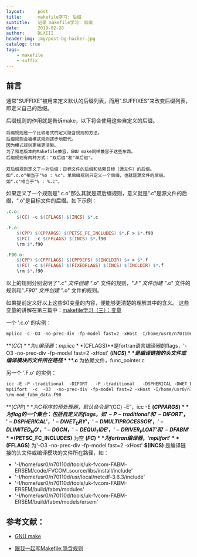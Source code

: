 ```yaml
---
layout:     post
title:      makefile学习: 后缀
subtitle:   记录 makefile学习: 后缀
date:       2019-02-28
author:     DLXIII
header-img: img/post-bg-hacker.jpg
catalog: true
tags:
    - makefile
    - suffix
---
```



## 前言

通常"SUFFIXE"被用来定义默认的后缀列表，而用".SUFFIXES"来改变后缀列表，即定义自己的后缀。

后缀规则的作用就是告诉make，以下将会使用这些自定义的后缀。

<!--more-->

    后缀规则是一个比较老式的定义隐含规则的方法。
    后缀规则会被模式规则逐步地取代。
    因为模式规则更强更清晰。
    为了和老版本的Makefile兼容，GNU make同样兼容于这些东西。
    后缀规则有两种方式："双后缀"和"单后缀"。
        
    双后缀规则定义了一对后缀：目标文件的后缀和依赖目标（源文件）的后缀。
    如".c.o"相当于"%o : %c"。单后缀规则只定义一个后缀，也就是源文件的后缀。
    如".c"相当于"% : %.c"。

如果定义了一个规则是".c.o"那么其就是双后缀规则，意义就是".c"是源文件的后缀，".o"是目标文件的后缀。如下示例：

~~~makefile
.c.o:
	$(CC) -c $(CFLAGS) $(INCS) $*.c

.F.o:
	$(CPP) $(CPPARGS) $(PETSC_FC_INCLUDES) $*.F > $*.f90
	$(FC)  -c $(FFLAGS) $(INCS) $*.f90
	\rm $*.f90

.F90.o:
	$(CPP) $(CPPFLAGS) $(CPPDEFS) $(INCLDIR) $< > $*.f  
	$(FC) -c $(FFLAGS) $(FIXEDFLAGS) $(INCS) $(INCLDIR) $*.f  
	\rm $*.f90
~~~

以上的规则分别说明了"*.c" 文件创建 "*.o" 文件的规则，"*.F" 文件创建 "*.o" 文件的规则和"*.F90" 文件创建 "*.o" 文件的规则。

如果提前定义好以上这些$()变量的内容，便能够更清楚的理解其中的含义。
这些变量的讲解在第三篇中：[makefile学习（三）：变量][1]

一个 '.c.o' 的实例：

~~~makefile
mpiicc -c -O3 -no-prec-div -fp-model fast=2 -xHost -I/home/usr0/n70110d/tools/uk-fvcom-FABM-ERSEM/code/FVCOM_source/libs/install/include -I/home/usr0/n70110d/usr/local/netcdf-3.6.3/include  -I/home/usr0/n70110d/tools/uk-fvcom-FABM-ERSEM/build/fabm/modules    -I/home/usr0/n70110d/tools/uk-fvcom-FABM-ERSEM/build/fabm/models/ersem     func_pointer.c
~~~

**$(CC)**为c编译器：mpiicc
**$(CFLAGS)**是fortran语言编译器的flags，'-O3 -no-prec-div -fp-model fast=2 -xHost'
**$(INCS)** 是编译链接的头文件或编译模块的文件所在路径
**$*.c** 为依赖文件，func_pointer.c

另一个 '.F.o' 的实例：

~~~makefile
icc -E -P -traditional  -DIFORT   -P -traditional   -DSPHERICAL -DWET_DRY -DMULTIPROCESSOR    -DLIMITED_NO  -DGCN  -DEQUI_TIDE  -DRIVER_FLOAT           -DFABM                               mod_fabm_data.F > mod_fabm_data.f90
mpiifort  -c  -O3  -no-prec-div -fp-model fast=2 -xHost -I/home/usr0/n70110d/tools/uk-fvcom-FABM-ERSEM/code/FVCOM_source/libs/install/include -I/home/usr0/n70110d/usr/local/netcdf-3.6.3/include  -I/home/usr0/n70110d/tools/uk-fvcom-FABM-ERSEM/build/fabm/modules -I/home/usr0/n70110d/tools/uk-fvcom-FABM-ERSEM/build/fabm/models/ersem     mod_fabm_data.f90
\rm mod_fabm_data.f90
~~~

**$(CPP)** 为C程序的预处理器，默认命令是“$(CC) –E”，icc -E
**$(CPPARGS)** 为flag的一个集合：包括自定义的flags，如'-P -traditional'和'-DIFORT'，'-DSPHERICAL'，'-DWET_DRY'，'-DMULTIPROCESSOR'，'-DLIMITED_NO'，'-DGCN，'-DEQUI_TIDE'，'-DRIVER_FLOAT'和'-DFABM'
**$(PETSC_FC_INCLUDES)** 为空
**$(FC)**为fortran编译器，'mpiifort'
**$(FFLAGS)** 为'-O3  -no-prec-div -fp-model fast=2 -xHost'
**$(INCS)** 是编译链接的头文件或编译模块的文件所在路径，如：
- '-I/home/usr0/n70110d/tools/uk-fvcom-FABM-ERSEM/code/FVCOM_source/libs/install/include'
- '-I/home/usr0/n70110d/usr/local/netcdf-3.6.3/include' 
- '-I/home/usr0/n70110d/tools/uk-fvcom-FABM-ERSEM/build/fabm/modules'
- '-I/home/usr0/n70110d/tools/uk-fvcom-FABM-ERSEM/build/fabm/models/ersem'

## 参考文献：

- [GNU make][2]
- [跟我一起写Makefile:隐含规则][3]


  [1]: https://www.dragonbaby-toudai.cn/index.php/archives/636/
  [2]: https://www.gnu.org/software/make/manual/make.html#Suffix-Rules
  [3]: http://wiki.ubuntu.org.cn/%E8%B7%9F%E6%88%91%E4%B8%80%E8%B5%B7%E5%86%99Makefile:%E9%9A%90%E5%90%AB%E8%A7%84%E5%88%99